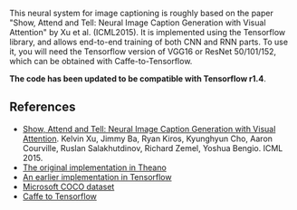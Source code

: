 This neural system for image captioning is roughly based on the paper "Show, Attend and Tell: Neural Image Caption Generation with Visual Attention" by Xu et al. (ICML2015). It is implemented using the Tensorflow library, and allows end-to-end training of both CNN and RNN parts. To use it, you will need the Tensorflow version of VGG16 or ResNet 50/101/152, which can be obtained with Caffe-to-Tensorflow. 

**The code has been updated to be compatible with Tensorflow r1.4**.

References
----------

* [Show, Attend and Tell: Neural Image Caption Generation with Visual Attention](https://arxiv.org/abs/1502.03044). Kelvin Xu, Jimmy Ba, Ryan Kiros, Kyunghyun Cho, Aaron Courville, Ruslan Salakhutdinov, Richard Zemel, Yoshua Bengio. ICML 2015.
* [The original implementation in Theano](https://github.com/kelvinxu/arctic-captions)
* [An earlier implementation in Tensorflow](https://github.com/jazzsaxmafia/show_attend_and_tell.tensorflow)
* [Microsoft COCO dataset](http://mscoco.org/)
* [Caffe to Tensorflow](https://github.com/ethereon/caffe-tensorflow)

